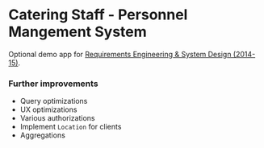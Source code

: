 # Catering Staff - Personnel Mangement System

Optional demo app for [Requirements Engineering & System Design (2014-15)](http://apps.maynoothuniversity.ie/courses/?TARGET=MODULE&MODE=VIEW&MODULE_CODE=CS607&YEAR=2012).

### Further improvements

- Query optimizations
- UX optimizations
- Various authorizations
- Implement `Location` for clients
- Aggregations
